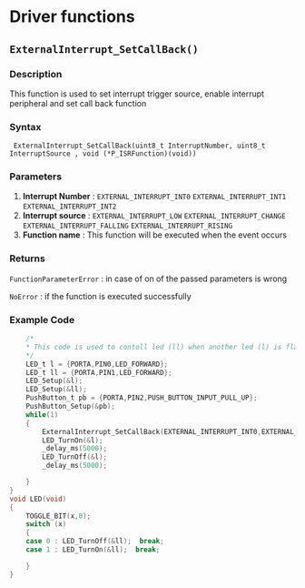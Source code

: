 # Driver functions

## `ExternalInterrupt_SetCallBack()`

### Description

This function is used to set interrupt trigger source, enable interrupt peripheral and set call back function   

### Syntax

` ExternalInterrupt_SetCallBack(uint8_t InterruptNumber, uint8_t InterruptSource , void (*P_ISRFunction)(void))`

### Parameters

1) **Interrupt Number** : `EXTERNAL_INTERRUPT_INT0` `EXTERNAL_INTERRUPT_INT1` 											         	                                  `EXTERNAL_INTERRUPT_INT2`
2) **Interrupt source** : `EXTERNAL_INTERRUPT_LOW` `EXTERNAL_INTERRUPT_CHANGE`                                                                                                          `EXTERNAL_INTERRUPT_FALLING` `EXTERNAL_INTERRUPT_RISING` 
3) **Function name** : This function will be executed when the event occurs

### Returns

`FunctionParameterError` : in case of on of the passed parameters is wrong

`NoError` : if the function is executed successfully

### Example Code

```c
	/*
	* This code is used to contoll led (ll) when another led (l) is flashing
	*/
	LED_t l = {PORTA,PIN0,LED_FORWARD};
	LED_t ll = {PORTA,PIN1,LED_FORWARD};
	LED_Setup(&l);
	LED_Setup(&ll);
	PushButton_t pb = {PORTA,PIN2,PUSH_BUTTON_INPUT_PULL_UP};
	PushButton_Setup(&pb);
	while(1)
	{
		ExternalInterrupt_SetCallBack(EXTERNAL_INTERRUPT_INT0,EXTERNAL_INTERRUPT_FALLING,LED);
		LED_TurnOn(&l);
		_delay_ms(5000);
		LED_TurnOff(&l);
		_delay_ms(5000);

	}
}
void LED(void)
{
	TOGGLE_BIT(x,0);
	switch (x)
	{
	case 0 : LED_TurnOff(&ll);  break;
	case 1 : LED_TurnOn(&ll);  break;

	}
}
```

### 